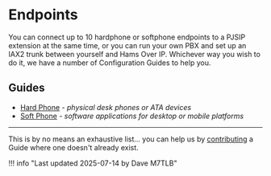 # Endpoints

You can connect up to 10 hardphone or softphone endpoints to a PJSIP extension at the same time, or you can run your own PBX and set up an IAX2 trunk between yourself and Hams Over IP.  Whichever way you wish to do it, we have a number of Configuration Guides to help you.

## Guides

* [Hard Phone](./hardphones/index.md) _- physical desk phones or ATA devices_
* [Soft Phone](./softphones/index.md) _- software applications for desktop or mobile platforms_

---

This is by no means an exhaustive list... you can help us by [contributing](../../wiki/contributing.md) a Guide where one doesn't already exist.

!!! info "Last updated 2025-07-14 by Dave M7TLB"
